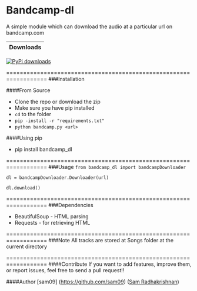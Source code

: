 # Bandcamp-dl

A simple module which can download the audio at a particular url on bandcamp.com


| Downloads |
| --------- |
[![PyPi downloads](http://img.shields.io/badge/downloads-20k%20total-blue.svg)](https://pypi.python.org/pypi/bandcamp_dl)

==================================================================
###Installation

####From Source
* Clone the repo or download the zip
* Make sure you have pip installed
* `cd` to the folder
* `pip -install -r "requirements.txt"`
* `python bandcamp.py <url>`

####Using pip
* pip install bandcamp_dl

==================================================================
###Usage
`from bandcamp_dl import bandcampDownloader`

`dl = bandcampDownloader.Downloader(url)`

`dl.download()`

==================================================================
###Dependencies
* BeautifulSoup - HTML parsing
* Requests - for retrieving HTML

==================================================================
###Note
All tracks are stored at Songs folder at the current directory

==================================================================
####Contribute
If you want to add features, improve them, or report issues, feel free to send a pull request!!

####Author
[sam09] (https://github.com/sam09) ([Sam Radhakrishnan](https://twitter.com/sam_rk9))
